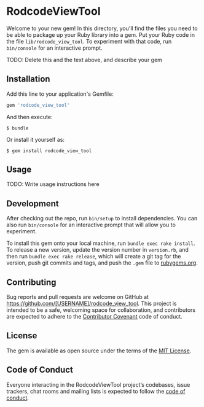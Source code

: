 # RodcodeViewTool

Welcome to your new gem! In this directory, you'll find the files you need to be able to package up your Ruby library into a gem. Put your Ruby code in the file `lib/rodcode_view_tool`. To experiment with that code, run `bin/console` for an interactive prompt.

TODO: Delete this and the text above, and describe your gem

## Installation

Add this line to your application's Gemfile:

```ruby
gem 'rodcode_view_tool'
```

And then execute:

    $ bundle

Or install it yourself as:

    $ gem install rodcode_view_tool

## Usage

TODO: Write usage instructions here

## Development

After checking out the repo, run `bin/setup` to install dependencies. You can also run `bin/console` for an interactive prompt that will allow you to experiment.

To install this gem onto your local machine, run `bundle exec rake install`. To release a new version, update the version number in `version.rb`, and then run `bundle exec rake release`, which will create a git tag for the version, push git commits and tags, and push the `.gem` file to [rubygems.org](https://rubygems.org).

## Contributing

Bug reports and pull requests are welcome on GitHub at https://github.com/[USERNAME]/rodcode_view_tool. This project is intended to be a safe, welcoming space for collaboration, and contributors are expected to adhere to the [Contributor Covenant](http://contributor-covenant.org) code of conduct.

## License

The gem is available as open source under the terms of the [MIT License](https://opensource.org/licenses/MIT).

## Code of Conduct

Everyone interacting in the RodcodeViewTool project’s codebases, issue trackers, chat rooms and mailing lists is expected to follow the [code of conduct](https://github.com/[USERNAME]/rodcode_view_tool/blob/master/CODE_OF_CONDUCT.md).
